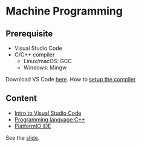 # Machine Programming

## Prerequisite

- Visual Studio Code
- C/C++ compiler
  - Linux/macOS: GCC
  - Windows: Mingw

Download VS Code [here](https://code.visualstudio.com).
How to [setup the compiler](#./compiler-setup.md)

## Content

- [Intro to Visual Studio Code](vscode.md)
- [Programming language C++](./cpp/)
- [PlatformIO IDE](./pio/)

See the [slide](#).
